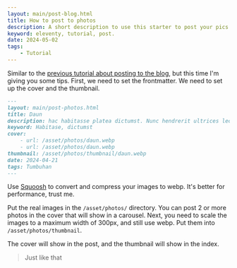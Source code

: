 ```yaml
---
layout: main/post-blog.html
title: How to post to photos
description: A short description to use this starter to post your pics to gallery.
keyword: eleventy, tutorial, post.
date: 2024-05-02
tags:
    - Tutorial
---
```

Similar to the [previous tutorial about posting to the blog](/blog/how-to-post-in-blog), but this time I'm giving you some tips. First, we need to set the frontmatter. We need to set up the cover and the thumbnail.

```markdown
---
layout: main/post-photos.html
title: Daun
description: hac habitasse platea dictumst. Nunc hendrerit ultrices lectus, sed facilisis nisi lacinia quis.
keyword: Habitase, dictumst
cover:
    - url: /asset/photos/daun.webp
    - url: /asset/photos/daun.webp
thumbnail: /asset/photos/thumbnail/daun.webp
date: 2024-04-21
tags: Tumbuhan
---
```

Use [Squoosh](https://squoosh.app/) to convert and compress your images to webp. It's better for performance, trust me.

Put the real images in the `/asset/photos/` directory. You can post 2 or more photos in the cover that will show in a carousel. Next, you need to scale the images to a maximum width of 300px, and still use webp. Put them into `/asset/photos/thumbnail`.

The cover will show in the post, and the thumbnail will show in the index.
>Just like that